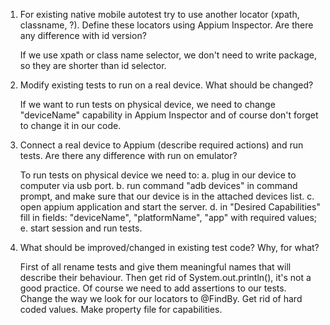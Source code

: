 1.	For existing native mobile autotest try to use another locator (xpath, classname, ?).
    Define these locators using Appium Inspector.
    Are there any difference with id version?

    If we use xpath or class name selector, we don't need to write package, so they are shorter than id selector.

2.	Modify existing tests to run on a real device.
    What should be changed?

    If we want to run tests on physical device, we need to change "deviceName" capability in Appium Inspector and
    of course don't forget to change it in our code.

3.	Connect a real device to Appium (describe required actions) and run tests.
    Are there any difference with run on emulator?

    To run tests on physical device we need to:
    a. plug in our device to computer via usb port.
    b. run command "adb devices" in command prompt, and make sure that our device is in the attached devices list.
    c. open appium application and start the server.
    d. in "Desired Capabilities" fill in fields: "deviceName", "platformName", "app" with required values;
    e. start session and run tests.

4.  What should be improved/changed in existing test code? Why, for what?

    First of all rename tests and give them meaningful names that will describe their behaviour.
    Then get rid of System.out.println(), it's not a good practice.
    Of course we need to add assertions to our tests.
    Change the way we look for our locators to @FindBy.
    Get rid of hard coded values. Make property file for capabilities.
